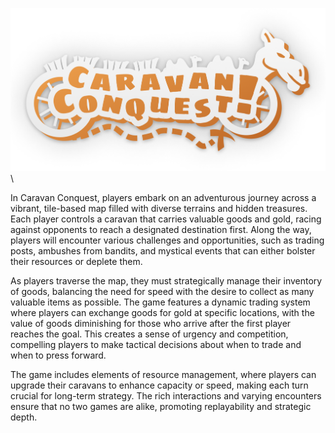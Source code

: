![Caravan Conquest](./assets/images/logo/caravan_conquest_logo_orange_shadow.png)\

In Caravan Conquest, players embark on an adventurous journey across a vibrant,
tile-based map filled with diverse terrains and hidden treasures. Each player
controls a caravan that carries valuable goods and gold, racing against opponents
to reach a designated destination first. Along the way, players will encounter
various challenges and opportunities, such as trading posts, ambushes from bandits,
and mystical events that can either bolster their resources or deplete them.

As players traverse the map, they must strategically manage their inventory of goods,
balancing the need for speed with the desire to collect as many valuable items
as possible. The game features a dynamic trading system where players can exchange
goods for gold at specific locations, with the value of goods diminishing for those
who arrive after the first player reaches the goal. This creates a sense of urgency
and competition, compelling players to make tactical decisions about when to trade
and when to press forward.

The game includes elements of resource management, where players can upgrade their
caravans to enhance capacity or speed, making each turn crucial for long-term strategy.
The rich interactions and varying encounters ensure that no two games are alike,
promoting replayability and strategic depth.
